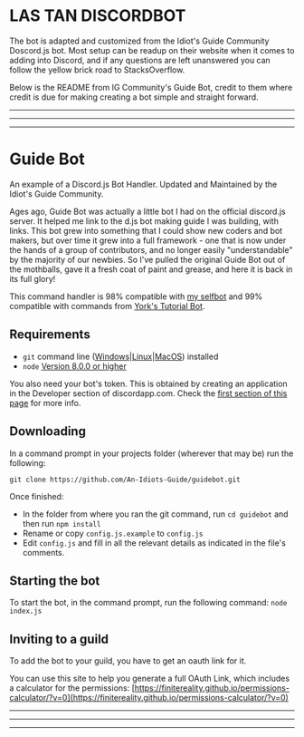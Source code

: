 # LAS TAN DISCORDBOT

The bot is adapted and customized from the Idiot's Guide Community Doscord.js bot. 
Most setup can be readup on their website when it comes to adding into Discord, and 
if any questions are left unanswered you can follow the yellow brick road to StacksOverflow. 

Below is the README from IG Community's Guide Bot, credit to them where credit is due for making creating a bot simple and straight forward. 

---
---
---
# Guide Bot

An example of a Discord.js Bot Handler. Updated and Maintained by the Idiot's Guide Community.

Ages ago, Guide Bot was actually a little bot I had on the official discord.js server.
It helped me link to the d.js bot making guide I was building, with links.
This bot grew into something that I could show new coders and bot makers, but
over time it grew into a full framework - one that is now under the hands of a 
group of contributors, and no longer easily "understandable" by the majority
of our newbies. So I've pulled the original Guide Bot out of the mothballs,
gave it a fresh coat of paint and grease, and here it is back in its full glory!

This command handler is 98% compatible with [my selfbot](https://github.com/eslachance/evie.selfbot) 
and 99% compatible with commands from [York's Tutorial Bot](https://github.com/AnIdiotsGuide/Tutorial-Bot/tree/Episode-10-Part-1).

## Requirements

- `git` command line ([Windows](https://git-scm.com/download/win)|[Linux](https://git-scm.com/book/en/v2/Getting-Started-Installing-Git)|[MacOS](https://git-scm.com/download/mac)) installed
- `node` [Version 8.0.0 or higher](https://nodejs.org)

You also need your bot's token. This is obtained by creating an application in
the Developer section of discordapp.com. Check the [first section of this page](https://anidiots.guide/getting-started/the-long-version.html) 
for more info.

## Downloading

In a command prompt in your projects folder (wherever that may be) run the following:

`git clone https://github.com/An-Idiots-Guide/guidebot.git`

Once finished: 

- In the folder from where you ran the git command, run `cd guidebot` and then run `npm install`
- Rename or copy `config.js.example` to `config.js`
- Edit `config.js` and fill in all the relevant details as indicated in the file's comments.

## Starting the bot

To start the bot, in the command prompt, run the following command:
`node index.js`

## Inviting to a guild

To add the bot to your guild, you have to get an oauth link for it. 

You can use this site to help you generate a full OAuth Link, which includes a calculator for the permissions:
[https://finitereality.github.io/permissions-calculator/?v=0](https://finitereality.github.io/permissions-calculator/?v=0)

---
---
---
